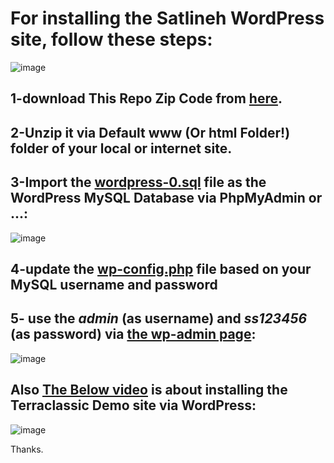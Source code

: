 # For installing the Satlineh WordPress site, follow these steps:
![image](https://user-images.githubusercontent.com/6679151/129105894-a1ce449e-1bd5-42f4-a6b1-384e135428cf.png)

## 1-download This Repo Zip Code from [here](https://github.com/Startup-Data/Satluneh-Wordpress/archive/refs/heads/master.zip).
## 2-Unzip it via Default www (Or html Folder!) folder of your local or internet site.
## 3-Import the [**wordpress-0.sql**](https://github.com/Startup-Data/Satluneh-Wordpress/blob/master/wordpress-0.sql) file as the WordPress MySQL Database via PhpMyAdmin or ...:
![image](https://user-images.githubusercontent.com/6679151/129105072-fd92da25-c59a-47b3-8183-644e4c9d4e3a.png)

## 4-update the [**wp-config.php**](https://github.com/Startup-Data/Satluneh-Wordpress/blob/master/wp-config.php) file based on your MySQL username and password
## 5- use the *admin* (as username) and *ss123456* (as password) via [the wp-admin page](https://www.inmotionhosting.com/support/edu/wordpress/logging-into-wordpress-dashboard/):
![image](https://user-images.githubusercontent.com/6679151/129104974-714a98a3-2ce3-4eb3-a515-30e808058090.png)

## Also [The Below video](https://vimeo.com/585519623) is about installing the Terraclassic Demo site via WordPress:

![image](https://user-images.githubusercontent.com/6679151/129152391-1b47a372-ec0d-4452-b7c3-5e26dc1d9df1.png)


Thanks.
